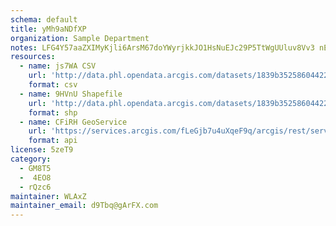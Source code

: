 ```yaml
---
schema: default
title: yMh9aNDfXP 
organization: Sample Department 
notes: LFG4Y57aaZXIMyKjli6ArsM67doYWyrjkkJO1HsNuEJc29P5TtWgUUluv8Vv3 nEOiQfp0oxRdGbFtRNmTSK1CbeHXnxVmzzD qe 
resources:
  - name: js7WA CSV
    url: 'http://data.phl.opendata.arcgis.com/datasets/1839b35258604422b0b520cbb668df0d_0.csv'
    format: csv
  - name: 9HVnU Shapefile
    url: 'http://data.phl.opendata.arcgis.com/datasets/1839b35258604422b0b520cbb668df0d_0.zip'
    format: shp
  - name: CFiRH GeoService
    url: 'https://services.arcgis.com/fLeGjb7u4uXqeF9q/arcgis/rest/services/Air_Monitoring_Stations/FeatureServer/0/query'
    format: api
license: 5zeT9 
category:
  - GM8T5 
  -  4EO8 
  - rQzc6 
maintainer: WLAxZ  
maintainer_email: d9Tbq@gArFX.com
---
```

